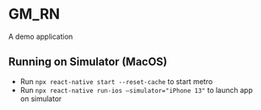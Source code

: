 # GM_RN
A demo application

## Running on Simulator (MacOS)

- Run `npx react-native start --reset-cache` to start metro
- Run `npx react-native run-ios —simulator="iPhone 13"` to launch app on simulator
